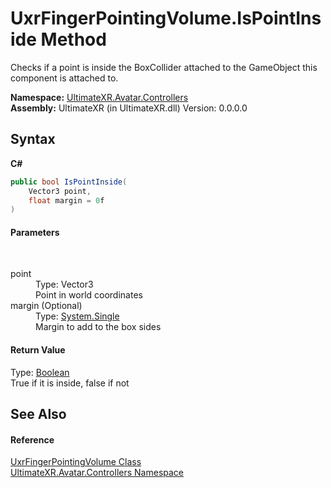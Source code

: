 # UxrFingerPointingVolume.IsPointInside Method 
 

Checks if a point is inside the BoxCollider attached to the GameObject this component is attached to.

**Namespace:**&nbsp;<a href="N_UltimateXR_Avatar_Controllers">UltimateXR.Avatar.Controllers</a><br />**Assembly:**&nbsp;UltimateXR (in UltimateXR.dll) Version: 0.0.0.0

## Syntax

**C#**<br />
``` C#
public bool IsPointInside(
	Vector3 point,
	float margin = 0f
)
```


#### Parameters
&nbsp;<dl><dt>point</dt><dd>Type: Vector3<br />Point in world coordinates</dd><dt>margin (Optional)</dt><dd>Type: <a href="https://docs.microsoft.com/dotnet/api/system.single" target="_blank" rel="noopener noreferrer">System.Single</a><br />Margin to add to the box sides</dd></dl>

#### Return Value
Type: <a href="https://docs.microsoft.com/dotnet/api/system.boolean" target="_blank" rel="noopener noreferrer">Boolean</a><br />True if it is inside, false if not

## See Also


#### Reference
<a href="T_UltimateXR_Avatar_Controllers_UxrFingerPointingVolume">UxrFingerPointingVolume Class</a><br /><a href="N_UltimateXR_Avatar_Controllers">UltimateXR.Avatar.Controllers Namespace</a><br />